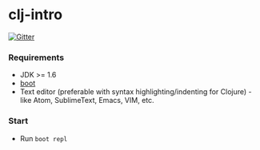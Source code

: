 # clj-intro

[![Gitter](https://badges.gitter.im/mrroman/clj-intro.svg)](https://gitter.im/mrroman/clj-intro?utm_source=badge&utm_medium=badge&utm_campaign=pr-badge&utm_content=badge)

### Requirements

* JDK >= 1.6
* [boot](http://boot-clj.com)
* Text editor (preferable with syntax highlighting/indenting for Clojure) - like Atom, SublimeText, Emacs, VIM, etc.

### Start

* Run `boot repl`
